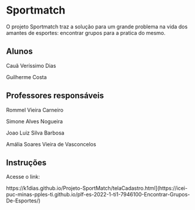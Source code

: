 
# Sportmatch
<p>O projeto Sportmatch traz a solução para um grande problema na vida dos amantes de esportes: encontrar grupos para a pratica do mesmo.</p>

## Alunos
<p>Cauã Veríssimo Dias</p>
<p>Guilherme Costa</p>

## Professores responsáveis
<p>Rommel Vieira Carneiro</p>
<p>Simone Alves Nogueira</p>
<p>Joao Luiz Silva Barbosa</p>
<p>Amália Soares Vieira de Vasconcelos</p>

## Instruções

<p>Acesse o link: </p>
<p>https://k1dias.github.io/Projeto-SportMatch/telaCadastro.html](https://icei-puc-minas-pples-ti.github.io/plf-es-2022-1-ti1-7946100-Encontrar-Grupos-De-Esportes/)</p>
